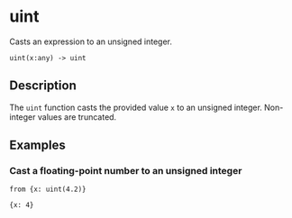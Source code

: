 # uint

Casts an expression to an unsigned integer.

```tql
uint(x:any) -> uint
```

## Description

The `uint` function casts the provided value `x` to an unsigned integer.
Non-integer values are truncated.

## Examples

### Cast a floating-point number to an unsigned integer

```tql
from {x: uint(4.2)}
```

```tql
{x: 4}
```
